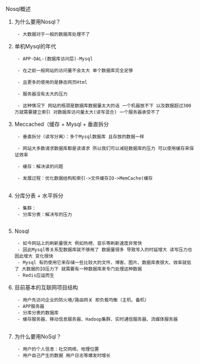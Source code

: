 Nosql概述

1. 为什么要用Nosql？
   
        - 大数据对于一般的数据库处理不了

2. 单机Mysql的年代
   
        - APP-DAL-(数据库访问层)-Mysql
       
        - 在之前一般网站的访问量不会太大 单个数据库完全足够
       
        - 且更多的使用的是静态网页Html
       
        - 服务器没有太大的压力 
       
        - 这种情况下 网站的瓶颈是数据库数据量太大的话 一个机器放不下 以及数据超过300万就需要建立索引 对数据库访问量太大(读写混合) 一个服务器承受不了

3. Meccached（缓存 + Mysql + 垂直拆分
   
        - 垂直拆分（读写分离）：多个Mysql数据库 且存放的数据一样
       
        - 网站大多数请求数据库都是读请求 所以我们可以减轻数据库的压力 可以使用缓存来保证效率
       
        - 缓存：解决读的问题
       
        - 发展过程：优化数据结构和索引->文件缓存IO->MemCache(缓存

<img src="file:///D:/Program%20Files/电子书/go/md/image/2022-07-16-20-24-04-image.png" title="" alt="" data-align="left">

4. 分库分表 + 水平拆分
   
        - 集群：
        - 分库分表：解决写的压力 
   
   <img src="file:///D:/Program%20Files/电子书/go/md/image/2022-07-16-20-30-56-image.png" title="" alt="" data-align="left">

5. Nosql
   
        - 如今网站上的刷新量很大 例如热榜、音乐等刷新速度非常快
        - 因此Mysql等关系型数据库就不够用了 数据量很多 导致写入的时延增大 读写压力也因此增大 变化很快
        - Mysql 有的使用它来存储一些比较大的文件、博客、图片、数据库表很大、效率就低了 大数据的IO压力下 就需要有一种数据库来专门处理这种数据 
        - Redis应运而生

6. 目前基本的互联网项目结构
   
        - 用户先访问企业的防火墙/路由网关 即负载均衡（主机、备机）
        - APP服务器
        - 分库分表的数据库
        - 缓存服务器、移动信息服务器、Hadoop集群、实时通信服务器、流媒体服务器 
   
   <img src="file:///D:/Program%20Files/电子书/go/md/image/2022-07-16-20-46-57-image.png" title="" alt="" data-align="left">

7. 为什么要用NoSql？
   
        - 用户的个人信息：社交网络、地理位置
        - 用户自己产生的数据 用户日志等爆发时增长
